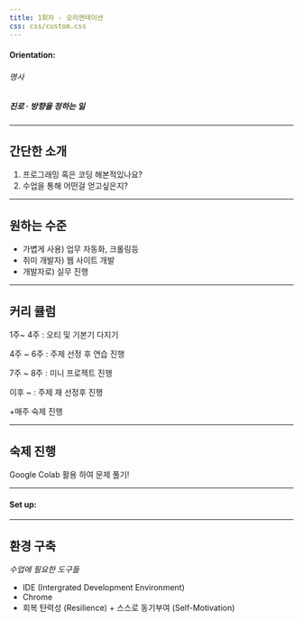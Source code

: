```yaml
---
title: 1회차 - 오리엔테이션
css: css/custom.css
---
```


#### Orientation:

###### *명사*
##### 진로 · 방향을 정하는 일

---

## 간단한 소개
1) 프로그래밍 혹은 코딩 해본적있나요?
2) 수업을 통해 어떤걸 얻고싶은지?

---

## 원하는 수준

- 가볍게 사용) 업무 자동화, 크롤링등
- 취미 개발자) 웹 사이트 개발
- 개발자로) 실무 진행

---

## 커리 큘럼

1주~ 4주 : 오티 및 기본기 다지기

4주 ~ 6주 : 주제 선정 후 연습 진행

7주 ~ 8주 : 미니 프로젝트 진행

이후 ~ : 주제 재 선정후 진행

+매주 숙제 진행

---

## 숙제 진행

Google Colab 활용 하여 문제 풀기!


---

#### Set up:

---

## 환경 구축

*수업에 필요한 도구들*
- IDE (Intergrated Development Environment)
- Chrome
- 회복 탄력성 (Resilience) + 스스로 동기부여 (Self-Motivation)